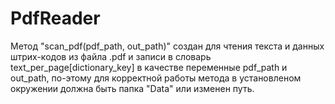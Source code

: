 # PdfReader
Метод "scan_pdf(pdf_path, out_path)" создан для чтения текста и данных штрих-кодов из файла .pdf и записи в словарь text_per_page[dictionary_key] 
в качестве переменные pdf_path и out_path, по-этому для корректной работы метода в установленом окружении должна быть папка "Data" или изменен путь.

